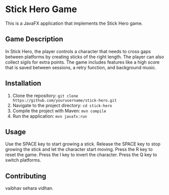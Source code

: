 # Stick Hero Game

This is a JavaFX application that implements the Stick Hero game.

## Game Description

In Stick Hero, the player controls a character that needs to cross gaps between platforms by creating sticks of the right length. The player can also collect sigils for extra points. The game includes features like a high score that is saved between sessions, a retry function, and background music.

## Installation

1. Clone the repository: `git clone https://github.com/yourusername/stick-hero.git`
2. Navigate to the project directory: `cd stick-hero`
3. Compile the project with Maven: `mvn compile`
4. Run the application: `mvn javafx:run`

## Usage

Use the SPACE key to start growing a stick. Release the SPACE key to stop growing the stick and let the character start moving. Press the R key to reset the game. Press the I key to invert the character. Press the Q key to switch platforms.

## Contributing

vaibhav sehara
vidhan.


